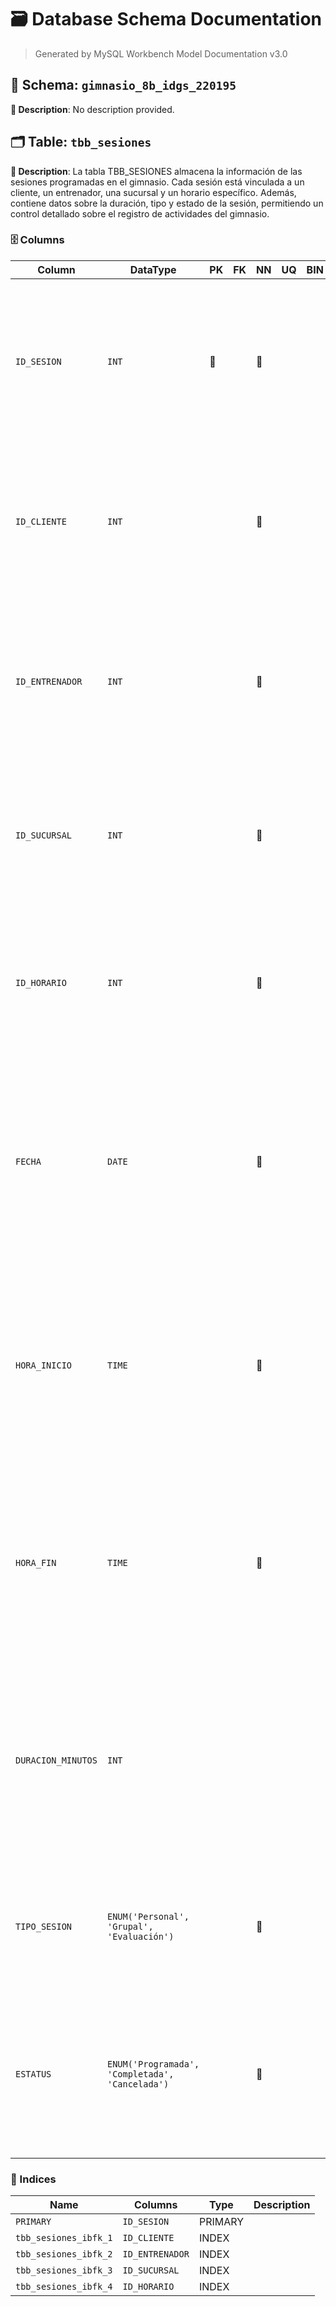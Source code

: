 # 🗃️ Database Schema Documentation

> Generated by MySQL Workbench Model Documentation v3.0

## 📂 Schema: `gimnasio_8b_idgs_220195`

**📝 Description**: No description provided.

## 🗂️ Table: `tbb_sesiones`

**📝 Description**: La tabla TBB_SESIONES almacena la información de las sesiones programadas en el gimnasio. Cada sesión está vinculada a un cliente, un entrenador, una sucursal y un horario específico. Además, contiene datos sobre la duración, tipo y estado de la sesión, permitiendo un control detallado sobre el registro de actividades del gimnasio.

### 🗄️ Columns

| Column | DataType | PK | FK | NN | UQ | BIN | UN | ZF | AI | Default | Comment |
| --- | --- | --- | --- | --- | --- | --- | --- | --- | --- | --- | --- |
| `ID_SESION` | `INT` | 🔑 |  | 🚫 |  |  |  |  | ⚡ |  | Descripcion: Es el identificador único de la sesión en la base de datos. Permite diferenciar una sesión de otra.<br>Naturaleza: Cuantitativa<br>Dominio: Númerico, Entero, AUTO_INCREMENT<br>Composición: \[0\|1\|2\|.....\] |
| `ID_CLIENTE` | `INT` |  |  | 🚫 |  |  |  |  |  |  | Descripcion: Referencia al cliente que participará en la sesión. Un cliente puede tener múltiples sesiones registradas.<br>Naturaleza: Cuantitativa<br>Dominio: Númerico, Entero<br>Composición: \[0\|1\|2\|.....\] |
| `ID_ENTRENADOR` | `INT` |  |  | 🚫 |  |  |  |  |  |  | Descripcion: Identificador del entrenador a cargo de la sesión. Un entrenador puede manejar varias sesiones al día.<br>Naturaleza: Cuantitativa<br>Dominio: Númerico, Entero<br>Composición: \[0\|1\|2\|.....\] |
| `ID_SUCURSAL` | `INT` |  |  | 🚫 |  |  |  |  |  |  | Descripcion: Especifica en qué sucursal del gimnasio se llevará a cabo la sesión.<br>Naturaleza: Cuantitativa<br>Dominio: Númerico, Entero<br>Composición: \[0\|1\|2\|.....\] |
| `ID_HORARIO` | `INT` |  |  | 🚫 |  |  |  |  |  |  | Descripcion: Referencia al horario preestablecido de la sesión. Cada sesión debe cumplir con un horario definido.<br>Naturaleza: Cuantitativa<br>Dominio: Númerico, Entero<br>Composición: \[0\|1\|2\|.....\] |
| `FECHA` | `DATE` |  |  | 🚫 |  |  |  |  |  |  | Descripcion: Indica el día en que la sesión tendrá lugar. No se permiten sesiones en el pasado.<br>Naturaleza: Cuantitativa<br>Dominio: Números enteros positivos limitados por el calendario y límites de mes y/o año.<br>Composición:<br>Año = \[0000 - 9999\]<br>Mes = \[01 - 12\]<br>Día = \[01 - 31\] |
| `HORA_INICIO` | `TIME` |  |  | 🚫 |  |  |  |  |  |  | Descripcion: Hora exacta en que la sesión comienza. Se debe validar que no haya traslapes con otras sesiones.<br>Naturaleza: Cuantitativa<br>Dominio: Números enteros positivos, limitados por el reloj de 24 horas.<br>Composición:<br>Hora = \[00 - 23\]<br>Minutos = \[00 - 59\]<br>Segundos = \[00 - 59\] |
| `HORA_FIN` | `TIME` |  |  | 🚫 |  |  |  |  |  |  | Descripcion: Hora exacta en que la sesión termina. Debe ser mayor que HORA_INICIO.<br>Naturaleza: Cuantitativa<br>Dominio: Números enteros positivos, limitados por el reloj de 24 horas.<br>Composición:<br>Hora = \[00 - 23\]<br>Minutos = \[00 - 59\]<br>Segundos = \[00 - 59\] |
| `DURACION_MINUTOS` | `INT` |  |  |  |  |  |  |  |  | `NULL` | Descripcion:Cantidad total de minutos que dura la sesión. Se calcula como HORA_FIN - HORA_INICIO.<br>Naturaleza:Cuantitativa<br>Dominio:Números enteros positivos mayores a 0<br>Composicion:<br>Hora= \[01\|02\|...\|12\]<br>Minutos= \[01\|02\|...\|60\]<br>Segundos= \[01\|02\|...\|60\] |
| `TIPO_SESION` | `ENUM('Personal', 'Grupal', 'Evaluación')` |  |  | 🚫 |  |  |  |  |  |  | Descripcion: Tipo de sesión según su modalidad. Puede ser individual o grupal.<br>Naturaleza: Cualitativa<br>Dominio: Conjunto de valores predefinidos<br>Composición: \['Personal', 'Grupal', 'Evaluación'\] |
| `ESTATUS` | `ENUM('Programada', 'Completada', 'Cancelada')` |  |  | 🚫 |  |  |  |  |  | `'Programada'` | Descripcion: Estado actual de la sesión, indicando si está programada, completada o cancelada.<br>Naturaleza: Cualitativa<br>Dominio: Conjunto de valores predefinidos<br>Composición: \['Programada', 'Completada', 'Cancelada'\] |


### 🔑 Indices

| Name                          | Columns                  | Type     | Description |
| ----------------------------- | ------------------------ | -------- | ----------- |
| `PRIMARY`                     | `ID_SESION`              | PRIMARY  |             |
| `tbb_sesiones_ibfk_1`         | `ID_CLIENTE`             | INDEX    |             |
| `tbb_sesiones_ibfk_2`         | `ID_ENTRENADOR`          | INDEX    |             |
| `tbb_sesiones_ibfk_3`         | `ID_SUCURSAL`            | INDEX    |             |
| `tbb_sesiones_ibfk_4`         | `ID_HORARIO`             | INDEX    |             |
